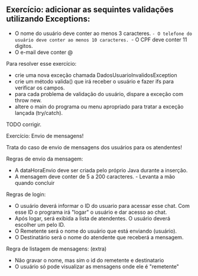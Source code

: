 ## Exercício: adicionar as sequintes validações utilizando Exceptions:

- O nome do usuário deve conter ao menos 3 caracteres.
`- O telefone do usuário deve conter ao menos 10 caracteres.
`- O CPF deve conter 11 digitos.
- O e-mail deve conter @

Para resolver esse exercício:
- crie uma nova exceção chamada DadosUsuarioInvalidosException
- crie um método valida() que irá receber o usuário e fazer ifs para verificar os campos.
- para cada problema de validação do usuário, dispare a exceção com throw new.
- altere o main do programa ou menu apropriado para tratar a exceção lançada (try/catch).

TODO corrigir.

Exercício: Envio de mensagens!

Trata do caso de envio de mensagens dos usuários para os atendentes!

Regras de envio da mensagem:

- A dataHoraEnvio deve ser criada pelo próprio Java durante a inserção.
- A mensagem deve conter de 5 a 200 caracteres. - Levanta a mão quando concluir

Regras de login:
- O usuário deverá informar o ID do usuario para acessar esse chat. Com esse ID o programa irá "logar" o usuário e dar acesso ao chat.
- Após logar, será exibida a lista de atendentes. O usuário deverá escolher um pelo ID.
- O Remetente será o nome do usuário que está enviando (usuário).
- O Destinatário será o nome do atendente que receberá a mensagem.

Regra de listagem de mensagens: (extra)
- Não gravar o nome, mas sim o id do remetente e destinatario
- O usuário só pode visualizar as mensagens onde ele é "remetente"
